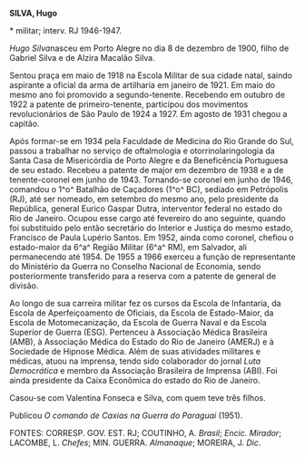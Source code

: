 **SILVA, Hugo**

\* militar; interv. RJ 1946-1947.

*Hugo Silva*nasceu em Porto Alegre no dia 8 de dezembro de 1900, filho
de Gabriel Silva e de Alzira Macalão Silva.

Sentou praça em maio de 1918 na Escola Militar de sua cidade natal,
saindo aspirante a oficial da arma de artilharia em janeiro de 1921. Em
maio do mesmo ano foi promovido a segundo-tenente. Recebendo em outubro
de 1922 a patente de primeiro-tenente, participou dos movimentos
revolucionários de São Paulo de 1924 a 1927. Em agosto de 1931 chegou a
capitão.

Após formar-se em 1934 pela Faculdade de Medicina do Rio Grande do Sul,
passou a trabalhar no serviço de oftalmologia e otorrinolaringologia da
Santa Casa de Misericórdia de Porto Alegre e da Beneficência Portuguesa
de seu estado. Recebeu a patente de major em dezembro de 1938 e a de
tenente-coronel em junho de 1943. Tornando-se coronel em junho de 1946,
comandou o 1^o^ Batalhão de Caçadores (1^o^ BC), sediado em Petrópolis
(RJ), até ser nomeado, em setembro do mesmo ano, pelo presidente da
República, general Eurico Gaspar Dutra, interventor federal no estado do
Rio de Janeiro. Ocupou esse cargo até fevereiro do ano seguinte, quando
foi substituído pelo então secretário do Interior e Justiça do mesmo
estado, Francisco de Paula Lupério Santos. Em 1952, ainda como coronel,
chefiou o estado-maior da 6^a^ Região Militar (6^a^ RM), em Salvador,
ali permanecendo até 1954. De 1955 a 1966 exerceu a função de
representante do Ministério da Guerra no Conselho Nacional de Economia,
sendo posteriormente transferido para a reserva com a patente de general
de divisão.

Ao longo de sua carreira militar fez os cursos da Escola de Infantaria,
da Escola de Aperfeiçoamento de Oficiais, da Escola de Estado-Maior, da
Escola de Motomecanização, da Escola de Guerra Naval e da Escola
Superior de Guerra (ESG). Pertenceu à Associação Médica Brasileira
(AMB), à Associação Médica do Estado do Rio de Janeiro (AMERJ) e à
Sociedade de Hipnose Médica. Além de suas atividades militares e
médicas, atuou na imprensa, tendo sido colaborador do jornal *Luta
Democrática* e membro da Associação Brasileira de Imprensa (ABI). Foi
ainda presidente da Caixa Econômica do estado do Rio de Janeiro.

Casou-se com Valentina Fonseca e Silva, com quem teve três filhos.

Publicou *O comando de Caxias na Guerra* *do Paraguai* (1951).

FONTES: CORRESP. GOV. EST. RJ; COUTINHO, A. *Brasil*; *Encic. Mirador*;
LACOMBE, L. *Chefes*; MIN. GUERRA. *Almanaque*; MOREIRA, J. *Dic*.
